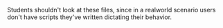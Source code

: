 Students shouldn't look at these files, since in a realworld scenario users don't have scripts they've written dictating their behavior.
